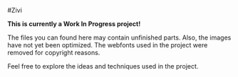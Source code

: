 #Zivi

**This is currently a Work In Progress project!**

The files you can found here may contain unfinished parts. Also, the images have not yet been optimized. The webfonts used in the project were removed for copyright reasons.

Feel free to explore the ideas and techniques used in the project.